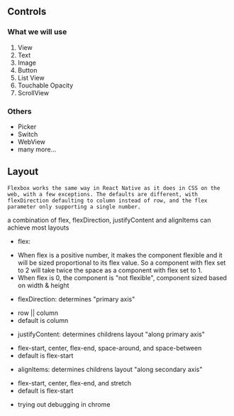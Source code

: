 ## Controls

### What we will use
1. View
2. Text
3. Image
4. Button
5. List View
6. Touchable Opacity
7. ScrollView

### Others
* Picker
* Switch
* WebView
* many more...


## Layout

```
Flexbox works the same way in React Native as it does in CSS on the web, with a few exceptions. The defaults are different, with flexDirection defaulting to column instead of row, and the flex parameter only supporting a single number.
```

a combination of flex, flexDirection, justifyContent and alignItems can achieve most layouts

* flex: 
- When flex is a positive number, it makes the component flexible and it will be sized proportional to its flex value. So a component with flex set to 2 will take twice the space as a component with flex set to 1.
- When flex is 0, the component is "not flexible", component sized based on width & height

* flexDirection: determines "primary axis"
 - row || column
 - default is column

* justifyContent: determines childrens layout "along primary axis"
 - flex-start, center, flex-end, space-around, and space-between
 - default is flex-start

* alignItems: determines childrens layout "along secondary axis"
- flex-start, center, flex-end, and stretch
- default is flex-start


* trying out debugging in chrome


